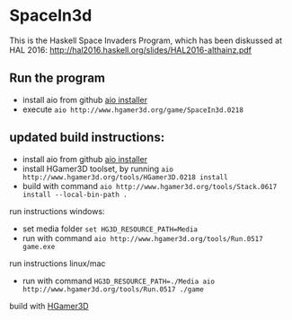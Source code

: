 # SpaceIn3d

This is the Haskell Space Invaders Program, which has been diskussed at HAL 2016:
http://hal2016.haskell.org/slides/HAL2016-althainz.pdf

## Run the program

- install aio from github [aio installer](http://github.com/urs-of-the-backwoods/aio-installer)
- execute `aio http://www.hgamer3d.org/game/SpaceIn3d.0218`

## updated build instructions:

- install aio from github [aio installer](http://github.com/urs-of-the-backwoods/aio-installer)
- install HGamer3D toolset, by running `aio http://www.hgamer3d.org/tools/HGamer3D.0218 install` 
- build with command `aio http://www.hgamer3d.org/tools/Stack.0617 install --local-bin-path .`

run instructions windows:

- set media folder `set HG3D_RESOURCE_PATH=Media`
- run with command `aio http://www.hgamer3d.org/tools/Run.0517 game.exe`

run instructions linux/mac
- run with command `HG3D_RESOURCE_PATH=./Media aio http://www.hgamer3d.org/tools/Run.0517 ./game`

build with [HGamer3D](http://www.hgamer3d.org)
